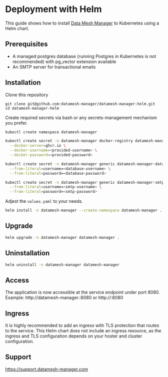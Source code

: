 # Deployment with Helm

This guide shows how to install [Data Mesh Manager](https://datamesh-manager.com/) to Kubernetes using a Helm chart.

## Prerequisites

- A managed postgres database (running Postgres in Kubernetes is not recommended) with pg_vector extension available
- An SMTP server for transactional emails

## Installation

Clone this repository
```
git clone git@github.com:datamesh-manager/datamesh-manager-helm.git
cd datamesh-manager-helm
```

Create required secrets via bash or any secrets-management mechanism you prefer.

```bash
kubectl create namespace datamesh-manager
```

```bash
kubectl create secret -n datamesh-manager docker-registry datamesh-manager-registry \
  --docker-server=ghcr.io \
  --docker-username=<provided-username> \
  --docker-password=<provided-password> 

kubectl create secret -n datamesh-manager generic datamesh-manager-database \
  --from-literal=username=<database-username> \
  --from-literal=password=<database-password>

kubectl create secret -n datamesh-manager generic datamesh-manager-smtp \
  --from-literal=username=<smtp-username> \
  --from-literal=password=<smtp-password>
```

Adjest the `values.yaml` to your needs.

```bash
helm install -n datamesh-manager --create-namespace datamesh-manager .
```

## Upgrade

```bash
helm upgrade -n datamesh-manager datamesh-manager .
```

## Uninstallation

```bash
helm uninstall -n datamesh-manager datamesh-manager
```


## Access

The application is now accessible at the service endpoint under port 8080.
Example: http://datamesh-manager.<your-dns-zone>:8080 or http://<service-ip-address>:8080

## Ingress

It is highly recommended to add an ingress with TLS protection that routes to the service.
This Helm chart does not include an ingress resource, as the ingress and TLS configuration depends on your hoster and cluster configuration.

## Support

https://support.datamesh-manager.com



